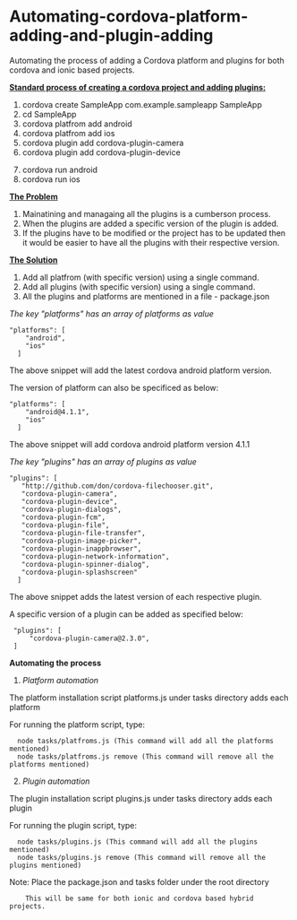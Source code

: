 # Automating-cordova-platform-adding-and-plugin-adding
Automating the process of adding a Cordova platform and plugins for both cordova and ionic based projects.

<b><u>Standard process of creating a cordova project and adding plugins:</u></b>

1. cordova create SampleApp com.example.sampleapp SampleApp
2. cd SampleApp
3. cordova platfrom add android
4. cordova platfrom add ios
5. cordova plugin add cordova-plugin-camera
6. cordova plugin add cordova-plugin-device
<!--Add other plugins-->
7. cordova run android
8. cordova run ios

<b><u>The Problem</u></b>

1. Mainatining and managaing all the plugins is a cumberson process.
2. When the plugins are added a specific version of the plugin is added.
3. If the plugins have to be modified or the project has to be updated then it would be easier to have all the plugins with their   respective version.   

<b><u>The Solution</u></b>

1. Add all platfrom (with specific version) using a single command.
2. Add all plugins (with specific version) using a single command.
3. All the plugins and platforms are mentioned in a file - package.json

<i>The key "platforms" has an array of platforms as value</i>

    "platforms": [
        "android",
        "ios"  
      ]

The above snippet will add the latest cordova android platform version.

The version of platform can also be specificed as below:

    "platforms": [
        "android@4.1.1",
        "ios"  
      ]
The above snippet will add cordova android platform version 4.1.1

<i>The key "plugins" has an array of plugins as value</i>

    "plugins": [
       "http://github.com/don/cordova-filechooser.git",
       "cordova-plugin-camera",
       "cordova-plugin-device",
       "cordova-plugin-dialogs",
       "cordova-plugin-fcm",
       "cordova-plugin-file",
       "cordova-plugin-file-transfer",
       "cordova-plugin-image-picker",
       "cordova-plugin-inappbrowser",
       "cordova-plugin-network-information",
       "cordova-plugin-spinner-dialog",
       "cordova-plugin-splashscreen"
      ]
      
 The above snippet adds the latest version of each respective plugin.
 
 A specific version of a plugin can be added as specified below:
     
     "plugins": [
         "cordova-plugin-camera@2.3.0",
     ]
    
 <b> Automating the process </b>
 
 1. <i>Platform automation</i>
 
  The platform installation script platforms.js under tasks directory adds each platform
 
  For running the platform script, type: 
 
      node tasks/platfroms.js (This command will add all the platforms mentioned)
      node tasks/platfroms.js remove (This command will remove all the platforms mentioned)

 2. <i>Plugin automation</i>
 
  The plugin installation script plugins.js under tasks directory adds each plugin
 
  For running the plugin script, type: 
 
      node tasks/plugins.js (This command will add all the plugins mentioned)
      node tasks/plugins.js remove (This command will remove all the plugins mentioned)
  
  Note: Place the package.json and tasks folder under the root directory
  
        This will be same for both ionic and cordova based hybrid projects.  
  

